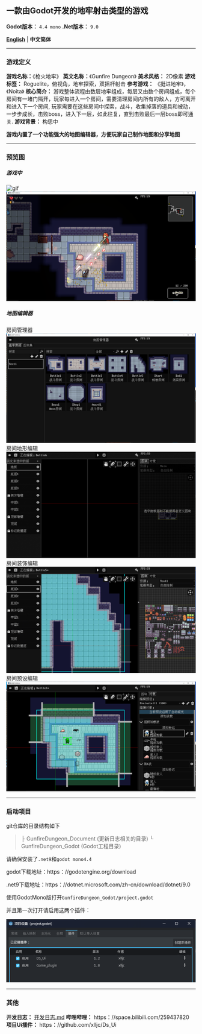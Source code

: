 
## 一款由Godot开发的地牢射击类型的游戏

**Godot版本：** `4.4 mono`
**.Net版本：** `9.0`

[**English**](./README.md) | **中文简体**

---
### 游戏定义

**游戏名称：**《枪火地牢》
**英文名称：**《Gunfire Dungeon》
**美术风格：** 2D像素
**游戏标签：** Roguelite，俯视角，地牢探索，双摇杆射击
**参考游戏：** 《挺进地牢》，《Noita》
**核心简介：** 游戏整体流程由数层地牢组成，每层又由数个房间组成，每个房间有一堵门隔开，玩家每进入一个房间，需要清理房间内所有的敌人，方可离开和进入下一个房间,
玩家需要在这些房间中探索，战斗，收集掉落的道具和被动，一步步成长，击败boss，进入下一层，如此往复，直到击败最后一层boss即可通关.
**游戏背景：** 构思中

**游戏内置了一个功能强大的地图编辑器，方便玩家自己制作地图和分享地图**

---
### 预览图
##### 游戏中
![gif](GunfireDungeon_Document/文档资源/preview_gif.gif)
![png](GunfireDungeon_Document/文档资源/preview1.png)

##### 地图编辑器
房间管理器
![png](GunfireDungeon_Document/文档资源/preview2.png)
房间地形编辑
![png](GunfireDungeon_Document/文档资源/preview3_gif.gif)
房间装饰编辑
![png](GunfireDungeon_Document/文档资源/preview2_gif.gif)
房间预设编辑
![png](GunfireDungeon_Document/文档资源/preview3.png)

---
### 启动项目

git仓库的目录结构如下
> ├ GunfireDungeon_Document (更新日志相关的目录) 
> └ GunfireDungeon_Godot (Godot工程目录)



请确保安装了`.net9`和`godot mono4.4`

godot下载地址：https：//godotengine.org/download

.net9下载地址：https：//dotnet.microsoft.com/zh-cn/download/dotnet/9.0



使用GodotMono版打开`GunfireDungeon_Godot/project.godot`

并且第一次打开请启用这两个插件：

![setting.png](GunfireDungeon_Document/文档资源/setting.png)



---
### 其他

**开发日志：** [开发日志.md](GunfireDungeon_Document/开发日志.md) 
**哔哩哔哩：** https：//space.bilibili.com/259437820 
**项目Ui插件：** https：//github.com/xlljc/Ds_Ui